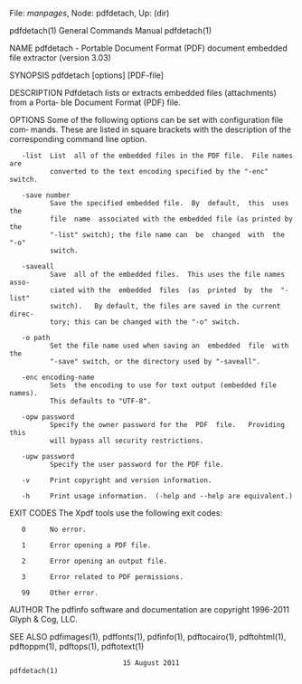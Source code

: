 File: *manpages*,  Node: pdfdetach,  Up: (dir)

pdfdetach(1)                General Commands Manual               pdfdetach(1)



NAME
       pdfdetach  -  Portable  Document  Format  (PDF)  document embedded file
       extractor (version 3.03)

SYNOPSIS
       pdfdetach [options] [PDF-file]

DESCRIPTION
       Pdfdetach lists or extracts embedded files (attachments) from a  Porta‐
       ble Document Format (PDF) file.

OPTIONS
       Some  of  the following options can be set with configuration file com‐
       mands.  These are listed in square brackets with the description of the
       corresponding command line option.

       -list  List  all of the embedded files in the PDF file.  File names are
              converted to the text encoding specified by the "-enc" switch.

       -save number
              Save the specified embedded file.  By  default,  this  uses  the
              file  name  associated with the embedded file (as printed by the
              "-list" switch); the file name can  be  changed  with  the  "-o"
              switch.

       -saveall
              Save  all of the embedded files.  This uses the file names asso‐
              ciated with the  embedded  files  (as  printed  by  the  "-list"
              switch).   By default, the files are saved in the current direc‐
              tory; this can be changed with the "-o" switch.

       -o path
              Set the file name used when saving an  embedded  file  with  the
              "-save" switch, or the directory used by "-saveall".

       -enc encoding-name
              Sets  the encoding to use for text output (embedded file names).
              This defaults to "UTF-8".

       -opw password
              Specify the owner password for the  PDF  file.   Providing  this
              will bypass all security restrictions.

       -upw password
              Specify the user password for the PDF file.

       -v     Print copyright and version information.

       -h     Print usage information.  (-help and --help are equivalent.)

EXIT CODES
       The Xpdf tools use the following exit codes:

       0      No error.

       1      Error opening a PDF file.

       2      Error opening an output file.

       3      Error related to PDF permissions.

       99     Other error.

AUTHOR
       The  pdfinfo software and documentation are copyright 1996-2011 Glyph &
       Cog, LLC.

SEE ALSO
       pdfimages(1),  pdffonts(1),  pdfinfo(1),  pdftocairo(1),  pdftohtml(1),
       pdftoppm(1), pdftops(1), pdftotext(1)



                                15 August 2011                    pdfdetach(1)
